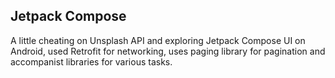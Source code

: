 ## Jetpack Compose
A little cheating on Unsplash API and exploring Jetpack Compose UI on Android, used Retrofit for networking, 
uses paging library for pagination and accompanist libraries for various tasks.
